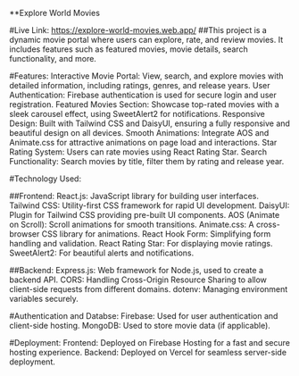 **Explore World Movies

#Live Link: https://explore-world-movies.web.app/
##This project is a dynamic movie portal where users can explore, rate, and review movies. It includes features such as featured movies, movie details, search functionality, and more.

#Features:
Interactive Movie Portal: View, search, and explore movies with detailed information, including ratings, genres, and release years.
User Authentication: Firebase authentication is used for secure login and user registration.
Featured Movies Section: Showcase top-rated movies with a sleek carousel effect, using SweetAlert2 for notifications.
Responsive Design: Built with Tailwind CSS and DaisyUI, ensuring a fully responsive and beautiful design on all devices.
Smooth Animations: Integrate AOS and Animate.css for attractive animations on page load and interactions.
Star Rating System: Users can rate movies using React Rating Star.
Search Functionality: Search movies by title, filter them by rating and release year.

#Technology Used: 

##Frontend:
React.js: JavaScript library for building user interfaces.
Tailwind CSS: Utility-first CSS framework for rapid UI development.
DaisyUI: Plugin for Tailwind CSS providing pre-built UI components.
AOS (Animate on Scroll): Scroll animations for smooth transitions.
Animate.css: A cross-browser CSS library for animations.
React Hook Form: Simplifying form handling and validation.
React Rating Star: For displaying movie ratings.
SweetAlert2: For beautiful alerts and notifications.

##Backend:
Express.js: Web framework for Node.js, used to create a backend API.
CORS: Handling Cross-Origin Resource Sharing to allow client-side requests from different domains.
dotenv: Managing environment variables securely.

#Authentication and Databse:
Firebase: Used for user authentication and client-side hosting.
MongoDB: Used to store movie data (if applicable).

#Deployment: 
Frontend: Deployed on Firebase Hosting for a fast and secure hosting experience.
Backend: Deployed on Vercel for seamless server-side deployment.
